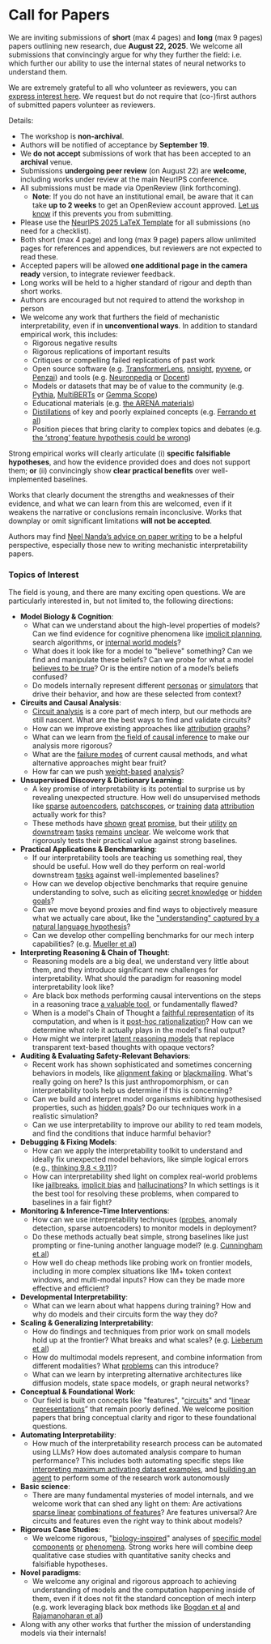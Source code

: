 # Call for Papers
We are inviting submissions of **short** (max 4 pages) and **long** (max 9 pages) papers outlining new research, due **August 22, 2025**. We welcome all submissions that convincingly argue for why they further the field: i.e. which further our ability to use the internal states of neural networks to understand them. 

We are extremely grateful to all who volunteer as reviewers, you can [express interest here](https://www.google.com/url?q=https://docs.google.com/forms/d/e/1FAIpQLSdiw1SJllzoTz_nqzDTzTOGb9DV3W_truQyh-WvYj_QGIi7Mg/viewform?usp%3Ddialog&sa=D&source=editors&ust=1754012363446273&usg=AOvVaw2ig_KLOeiVjtL5_vdru3qA). We request but do not require that (co-)first authors of submitted papers volunteer as reviewers. 

Details: 
* The workshop is **non-archival**.
* Authors will be notified of acceptance by **September 19**.
* We **do not accept** submissions of work that has been accepted to an **archival** venue.
* Submissions **undergoing peer review** (on August 22) are **welcome**, including works under review at the main NeurIPS conference.
* All submissions must be made via OpenReview (link forthcoming).
  * **Note**: If you do not have an institutional email, be aware that it can take **up to 2 weeks** to get an OpenReview account approved. [Let us know](mailto:neurips2025@mechinterpworkshop.com) if this prevents you from submitting.
* Please use the [NeurIPS 2025 LaTeX Template](https://www.google.com/url?q=https://media.neurips.cc/Conferences/NeurIPS2025/Styles.zip&sa=D&source=editors&ust=1754012363447583&usg=AOvVaw0wL8EUzEN-gMV5JUCJclyD) for all submissions (no need for a checklist).
* Both short (max 4 page) and long (max 9 page) papers allow unlimited pages for references and appendices, but reviewers are not expected to read these.
* Accepted papers will be allowed **one additional page in the camera ready** version, to integrate reviewer feedback.
* Long works will be held to a higher standard of rigour and depth than short works.
* Authors are encouraged but not required to attend the workshop in person
* We welcome any work that furthers the field of mechanistic interpretability, even if in **unconventional ways**. In addition to standard empirical work, this includes:
  * Rigorous negative results
  * Rigorous replications of important results
  * Critiques or compelling failed replications of past work
  * Open source software (e.g. [TransformerLens](https://www.google.com/url?q=https://github.com/neelnanda-io/TransformerLens&sa=D&source=editors&ust=1754012363448735&usg=AOvVaw0Z6PFPJ-3ki_7z1CbZgD64), [nnsight](https://www.google.com/url?q=https://github.com/ndif-team/nnsight&sa=D&source=editors&ust=1754012363448815&usg=AOvVaw3SbPnN9Mkd8jyK-g0MpJlG), [pyvene](https://www.google.com/url?q=https://github.com/stanfordnlp/pyvene/tree/main/pyvene/models/mlp&sa=D&source=editors&ust=1754012363448897&usg=AOvVaw3ryPiuenQ69xVVM5Md2fgc), or [Penzai](https://www.google.com/url?q=https://github.com/google-deepmind/penzai&sa=D&source=editors&ust=1754012363448976&usg=AOvVaw2yDxSJ96R4RdHnEo9ffFvP)) and tools (e.g. [Neuronpedia](https://www.google.com/url?q=http://neuronpedia.org&sa=D&source=editors&ust=1754012363449050&usg=AOvVaw0SGPpQHKfycoiOrRNdc5Je) or [Docent](https://www.google.com/url?q=https://transluce.org/introducing-docent&sa=D&source=editors&ust=1754012363449131&usg=AOvVaw1GXILcjxV5gF9prRatW-67))
  * Models or datasets that may be of value to the community (e.g. [Pythia](https://www.google.com/url?q=https://arxiv.org/abs/2304.01373&sa=D&source=editors&ust=1754012363449319&usg=AOvVaw0Ndw2w2dlS5sOSXXr5Gs_k), [MultiBERTs](https://www.google.com/url?q=https://arxiv.org/abs/2106.16163&sa=D&source=editors&ust=1754012363449382&usg=AOvVaw1_iW6iA0QkKnOo9_gcsTmr) or [Gemma Scope](https://www.google.com/url?q=https://arxiv.org/abs/2408.05147&sa=D&source=editors&ust=1754012363449444&usg=AOvVaw3nV_3dVgAaYzLFe2P4Soge))
  * Educational materials (e.g. [the ARENA materials](https://www.google.com/url?q=https://arena3-chapter1-transformer-interp.streamlit.app/&sa=D&source=editors&ust=1754012363449591&usg=AOvVaw3t-uMW4DfSgR8YC_jNAKG5))
  * [Distillations](https://www.google.com/url?q=https://distill.pub/2017/research-debt/&sa=D&source=editors&ust=1754012363449685&usg=AOvVaw33L3IqRWBgg1aynfzMmof8) of key and poorly explained concepts (e.g. [Ferrando et al](https://www.google.com/url?q=https://arxiv.org/abs/2405.00208&sa=D&source=editors&ust=1754012363449800&usg=AOvVaw0H8L1QkeNj8Yer7CEUapOn))
  * Position pieces that bring clarity to complex topics and debates (e.g. [the ‘strong’ feature hypothesis could be wrong](https://www.google.com/url?q=https://www.alignmentforum.org/posts/tojtPCCRpKLSHBdpn/the-strong-feature-hypothesis-could-be-wrong&sa=D&source=editors&ust=1754012363450014&usg=AOvVaw1OWHwV2nqfxwZY5-lIkjny))

Strong empirical works will clearly articulate (i) **specific falsifiable hypotheses**, and how the evidence provided does and does not support them; **or** (ii) convincingly show **clear practical benefits** over well-implemented baselines. 

Works that clearly document the strengths and weaknesses of their evidence, and what we can learn from this are welcomed, even if it weakens the narrative or conclusions remain inconclusive. Works that downplay or omit significant limitations **will not be accepted**. 

Authors may find [Neel Nanda’s advice on paper writing](https://www.google.com/url?q=https://www.alignmentforum.org/posts/eJGptPbbFPZGLpjsp/highly-opinionated-advice-on-how-to-write-ml-papers&sa=D&source=editors&ust=1754012363450910&usg=AOvVaw3ULTo3bLsOW8hB5sRybqJR) to be a helpful perspective, especially those new to writing mechanistic interpretability papers. 
### Topics of Interest
The field is young, and there are many exciting open questions. We are particularly interested in, but not limited to, the following directions: 
* **Model Biology & Cognition**:
  * What can we understand about the high-level properties of models? Can we find evidence for cognitive phenomena like [implicit planning](https://www.google.com/url?q=https://transformer-circuits.pub/2025/attribution-graphs/biology.html%23dives-poems&sa=D&source=editors&ust=1754012363451593&usg=AOvVaw1OH6X9vIxl8GLhgoV67h8z), search algorithms, or [internal world models](https://www.google.com/url?q=https://arxiv.org/abs/2210.13382&sa=D&source=editors&ust=1754012363451703&usg=AOvVaw1-8_YHCuOo054u7euZzk5U)?
  * What does it look like for a model to "believe" something? Can we find and manipulate these beliefs? Can we probe for what a model [believes to be true](https://www.google.com/url?q=https://arxiv.org/abs/2310.06824&sa=D&source=editors&ust=1754012363451925&usg=AOvVaw3Xp2NDt6hgxSmBRuW-2XoA)? Or is the entire notion of a model’s beliefs confused?
  * Do models internally represent different [personas](https://www.google.com/url?q=https://arxiv.org/abs/2406.12094&sa=D&source=editors&ust=1754012363452129&usg=AOvVaw0xB39HuD7bk5sU05iIGYGl) or [simulators](https://www.google.com/url?q=https://www.nature.com/articles/s41586-023-06647-8&sa=D&source=editors&ust=1754012363452207&usg=AOvVaw1_apQqFXK9ZkoScPNzW5iT) that drive their behavior, and how are these selected from context?
* **Circuits and Causal Analysis**:
  * [Circuit analysis](https://www.google.com/url?q=https://distill.pub/2020/circuits/zoom-in/&sa=D&source=editors&ust=1754012363452481&usg=AOvVaw2zkMIg70LHUNRWOxbzlEJ6) is a core part of mech interp, but our methods are still nascent. What are the best ways to find and validate circuits?
  * How can we improve existing approaches like [attribution](https://www.google.com/url?q=https://arxiv.org/abs/2406.11944&sa=D&source=editors&ust=1754012363452745&usg=AOvVaw1-x_YeMYW5UW2R-WZt1U7W) [graphs](https://www.google.com/url?q=https://transformer-circuits.pub/2025/attribution-graphs/methods.html&sa=D&source=editors&ust=1754012363452820&usg=AOvVaw3GhaFKii8y8g2LrStNiMUQ)?
  * What can we learn from [the field of causal inference](https://www.google.com/url?q=https://arxiv.org/abs/2407.04690&sa=D&source=editors&ust=1754012363452946&usg=AOvVaw3W7DX2LnZ2ww3r8aH4sNOd) to make our analysis more rigorous?
  * What are the [failure modes](https://www.google.com/url?q=https://arxiv.org/abs/2307.15771&sa=D&source=editors&ust=1754012363453077&usg=AOvVaw2WuuqV3cjYHcDlr5KM6ysr) of current causal methods, and what alternative approaches might bear fruit?
  * How far can we push [weight-based](https://www.google.com/url?q=https://arxiv.org/abs/2301.05217&sa=D&source=editors&ust=1754012363453260&usg=AOvVaw2koQOjp8vOPDUaEsmQgQ61) [analysis](https://www.google.com/url?q=https://arxiv.org/abs/2410.08417&sa=D&source=editors&ust=1754012363453326&usg=AOvVaw34AH9udJePXO_HNtfKXXI6)?
* **Unsupervised Discovery & Dictionary Learning**:
  * A key promise of interpretability is its potential to surprise us by revealing unexpected structure. How well do unsupervised methods like [sparse](https://www.google.com/url?q=https://arxiv.org/abs/2103.15949&sa=D&source=editors&ust=1754012363453630&usg=AOvVaw2LUfqP0t9Ctta0bJwEglxT) [autoencoders](https://www.google.com/url?q=https://transformer-circuits.pub/2023/monosemantic-features&sa=D&source=editors&ust=1754012363453713&usg=AOvVaw26LFCRGJl-BHHS-gCyUPBw), [patch](https://www.google.com/url?q=https://arxiv.org/abs/2401.06102&sa=D&source=editors&ust=1754012363453771&usg=AOvVaw1-rSlteGx4EqCkmtEaIpau)[scopes](https://www.google.com/url?q=https://arxiv.org/abs/2403.10949v2&sa=D&source=editors&ust=1754012363453819&usg=AOvVaw0EnrNFFrgNZiM5G3ZGX2_E), or [training](https://www.google.com/url?q=https://proceedings.mlr.press/v70/koh17a?ref%3Dhttps://githubhelp.com&sa=D&source=editors&ust=1754012363453901&usg=AOvVaw1pmGJOL9M-Vkvf-Porj1Wm) [data](https://www.google.com/url?q=https://arxiv.org/abs/2308.03296&sa=D&source=editors&ust=1754012363453965&usg=AOvVaw2hmMmdYQSGg3YS0S2N1SUl) [attribution](https://www.google.com/url?q=https://arxiv.org/abs/2205.11482&sa=D&source=editors&ust=1754012363454026&usg=AOvVaw37miId2qIS_Pd2cxkafdaF) actually work for this?
  * These methods have [shown](https://www.google.com/url?q=https://transformer-circuits.pub/2024/scaling-monosemanticity/index.html&sa=D&source=editors&ust=1754012363454176&usg=AOvVaw2uWk5vx_i0_D728sUsUpSO) [great](https://www.google.com/url?q=https://transformer-circuits.pub/2025/attribution-graphs/biology.html&sa=D&source=editors&ust=1754012363454251&usg=AOvVaw1awRSiqFKEk_UlKPJYLqF3) [promise](https://www.google.com/url?q=https://arxiv.org/abs/2503.10965&sa=D&source=editors&ust=1754012363454311&usg=AOvVaw128heJY_YXSZs62w9mE0Wy), but their [utility](https://www.google.com/url?q=https://arxiv.org/abs/2502.16681&sa=D&source=editors&ust=1754012363454377&usg=AOvVaw3iBt8sGzwgoicTl85Huhoy) [on](https://www.google.com/url?q=https://www.tilderesearch.com/blog/sieve&sa=D&source=editors&ust=1754012363454434&usg=AOvVaw2sxYSQBSIfiQm-HDazDa5z) [downstream](https://www.google.com/url?q=https://arxiv.org/abs/2501.17148&sa=D&source=editors&ust=1754012363454494&usg=AOvVaw0XKa_1-ab0OlgRPnVhfwdj) [tasks](https://www.google.com/url?q=https://transformer-circuits.pub/2024/features-as-classifiers/index.html&sa=D&source=editors&ust=1754012363454580&usg=AOvVaw3NBkFGqNed60ph9-IgYhNZ) [remains](https://www.google.com/url?q=https://arxiv.org/abs/2502.04382&sa=D&source=editors&ust=1754012363454637&usg=AOvVaw0RO7sPHRwQxGz2MWKaDZbW) [unclear](https://www.google.com/url?q=https://www.alignmentforum.org/posts/4uXCAJNuPKtKBsi28/negative-results-for-saes-on-downstream-tasks&sa=D&source=editors&ust=1754012363454723&usg=AOvVaw0kzAE0Vg2jS_fvcQVnSa8_). We welcome work that rigorously tests their practical value against strong baselines.
* **Practical Applications & Benchmarking**:
  * If our interpretability tools are teaching us something real, they should be useful. How well do they perform on real-world downstream [tasks](https://www.google.com/url?q=https://www.lesswrong.com/posts/wGRnzCFcowRCrpX4Y/downstream-applications-as-validation-of-interpretability&sa=D&source=editors&ust=1754012363455168&usg=AOvVaw37r0aqlDk7RUjezuxkBmYN) against well-implemented baselines?
  * How can we develop objective benchmarks that require genuine understanding to solve, such as eliciting [secret knowledge](https://www.google.com/url?q=https://arxiv.org/abs/2505.14352&sa=D&source=editors&ust=1754012363455403&usg=AOvVaw321wDQMQnJ2ulxUP1WLrdC) or [hidden goals](https://www.google.com/url?q=https://arxiv.org/abs/2503.10965&sa=D&source=editors&ust=1754012363455468&usg=AOvVaw2tUA-qn6lGcmFuaV89PhHq)?
  * Can we move beyond proxies and find ways to objectively measure what we actually care about, like the ["understanding" captured by a natural language hypothesis](https://www.google.com/url?q=https://arxiv.org/abs/2502.04382&sa=D&source=editors&ust=1754012363455699&usg=AOvVaw0cqrCvGDUnQeeECAuogYhB)?
  * Can we develop other compelling benchmarks for our mech interp capabilities? (e.g. [Mueller et al](https://www.google.com/url?q=https://arxiv.org/abs/2504.13151&sa=D&source=editors&ust=1754012363455870&usg=AOvVaw3F1PmrY7zEuUjmRP46JfNA))
* **Interpreting Reasoning & Chain of Thought**:
  * Reasoning models are a big deal, we understand very little about them, and they introduce significant new challenges for interpretability. What should the paradigm for reasoning model interpretability look like?
  * Are black box methods performing causal interventions on the steps in a reasoning trace [a valuable tool](https://www.google.com/url?q=https://arxiv.org/abs/2506.19143&sa=D&source=editors&ust=1754012363456424&usg=AOvVaw10bxqD3naPzGUpFYuYt2g6), or fundamentally flawed?
  * When is a model's Chain of Thought a [faithful representation](https://www.google.com/url?q=https://arxiv.org/abs/2305.04388&sa=D&source=editors&ust=1754012363456609&usg=AOvVaw1RXOKn1fqT0VrF26DbwSC-) of its computation, and when is it [post-hoc rationalization](https://www.google.com/url?q=https://arxiv.org/abs/2503.08679&sa=D&source=editors&ust=1754012363456719&usg=AOvVaw2kXPnQq4aPZXgzpOn5BAu8)? How can we determine what role it actually plays in the model's final output?
  * How might we interpret [latent reasoning models](https://www.google.com/url?q=https://arxiv.org/abs/2412.06769&sa=D&source=editors&ust=1754012363456909&usg=AOvVaw3EnMM93QTBZyTosj2o69Ub) that replace transparent text-based thoughts with opaque vectors?
* **Auditing & Evaluating Safety-Relevant Behaviors**:
  * Recent work has shown sophisticated and sometimes concerning behaviors in models, like [alignment faking](https://www.google.com/url?q=https://arxiv.org/abs/2412.14093&sa=D&source=editors&ust=1754012363457269&usg=AOvVaw1Iq_xkdY5QzWXCfMW4AM9-) or [blackmailing](https://www.google.com/url?q=https://www.anthropic.com/research/agentic-misalignment&sa=D&source=editors&ust=1754012363457353&usg=AOvVaw2SHpDcYPw8pGna_3ar0MBv). What's really going on here? Is this just anthropomorphism, or can interpretability tools help us determine if this is concerning?
  * Can we build and interpret model organisms exhibiting hypothesised properties, such as [hidden goals](https://www.google.com/url?q=https://arxiv.org/abs/2503.10965&sa=D&source=editors&ust=1754012363457642&usg=AOvVaw24orFSQ0gTVouHznWw2LIp)? Do our techniques work in a realistic simulation?
  * Can we use interpretability to improve our ability to red team models, and find the conditions that induce harmful behavior?
* **Debugging & Fixing Models**:
  * How can we apply the interpretability toolkit to understand and ideally fix unexpected model behaviors, like simple logical errors (e.g., [thinking 9.8 < 9.11](https://www.google.com/url?q=https://transluce.org/observability-interface&sa=D&source=editors&ust=1754012363458189&usg=AOvVaw2nNsKKT-Fuk13MTdQycYJi))?
  * How can interpretability shed light on complex real-world problems like [jailbreaks](https://www.google.com/url?q=https://transformer-circuits.pub/2025/attribution-graphs/biology.html%23dives-jailbreak&sa=D&source=editors&ust=1754012363458378&usg=AOvVaw3Lz6-m45UmU6kZaU9XmNDj), [implicit bias](https://www.google.com/url?q=https://arxiv.org/abs/2506.10922&sa=D&source=editors&ust=1754012363458450&usg=AOvVaw31-DmIBxtTCuDi6HPtLpBu) and [hallucinations](https://www.google.com/url?q=https://arxiv.org/abs/2411.14257&sa=D&source=editors&ust=1754012363458536&usg=AOvVaw3UlZpP-tO-b1boh2-pTGNf)? In which settings is it the best tool for resolving these problems, when compared to baselines in a fair fight?
* **Monitoring & Inference-Time Interventions**:
  * How can we use interpretability techniques ([probes](https://www.google.com/url?q=https://arxiv.org/abs/2102.12452&sa=D&source=editors&ust=1754012363458865&usg=AOvVaw1cezSH9qqMLFJSvrcjXU3Q), anomaly detection, sparse autoencoders) to monitor models in deployment?
  * Do these methods actually beat simple, strong baselines like just prompting or fine-tuning another language model? (e.g. [Cunningham et al](https://www.google.com/url?q=https://alignment.anthropic.com/2025/cheap-monitors/&sa=D&source=editors&ust=1754012363459153&usg=AOvVaw3Sf_YpU6_6hUgthd79ZFXI))
  * How well do cheap methods like probing work on frontier models, including in more complex situations like 1M+ token context windows, and multi-modal inputs? How can they be made more effective and efficient?
* **Developmental Interpretability**:
  * What can we learn about what happens during training? How and why do models and their circuits form the way they do?
* **Scaling & Generalizing Interpretability**:
  * How do findings and techniques from prior work on small models hold up at the frontier? What breaks and what scales? (e.g. [Lieberum et al](https://www.google.com/url?q=https://arxiv.org/abs/2307.09458&sa=D&source=editors&ust=1754012363459919&usg=AOvVaw0FqhB0LE-z2S4N0rRYAdrT))
  * How do multimodal models represent, and combine information from different modalities? What [problems](https://www.google.com/url?q=https://openreview.net/pdf?id%3DVUhRdZp8ke&sa=D&source=editors&ust=1754012363460113&usg=AOvVaw2ZzIVSFqIY0L8-gyJkX8nn) can this introduce?
  * What can we learn by interpreting alternative architectures like diffusion models, state space models, or graph neural networks?
* **Conceptual & Foundational Work**:
  * Our field is built on concepts like "features", "[circuits](https://www.google.com/url?q=https://distill.pub/2020/circuits/zoom-in/&sa=D&source=editors&ust=1754012363460530&usg=AOvVaw2rs-2CyPEQlrfdnHQgJxXl)" and “[linear representations](https://www.google.com/url?q=https://transformer-circuits.pub/2024/july-update/index.html%23linear-representations&sa=D&source=editors&ust=1754012363460638&usg=AOvVaw1L-iCS3g1t7lsHbCXV4uSj)” that remain poorly defined. We welcome position papers that bring conceptual clarity and rigor to these foundational questions.
* **Automating Interpretability**:
  * How much of the interpretability research process can be automated using LLMs? How does automated analysis compare to human performance? This includes both automating specific steps like [interpreting maximum activating dataset examples](https://www.google.com/url?q=https://openaipublic.blob.core.windows.net/neuron-explainer/paper/index.html&sa=D&source=editors&ust=1754012363461183&usg=AOvVaw1IOpzvSJwDTHHnafFgAhId), and [building an agent](https://www.google.com/url?q=https://arxiv.org/abs/2404.14394&sa=D&source=editors&ust=1754012363461277&usg=AOvVaw09CiFl6T0dh3ryVlI2b8z2) to perform some of the research work autonomously
* **Basic science**:
  * There are many fundamental mysteries of model internals, and we welcome work that can shed any light on them: Are activations [sparse linear](https://www.google.com/url?q=https://arxiv.org/abs/1601.03764&sa=D&source=editors&ust=1754012363461598&usg=AOvVaw2env4o0UVeQUHXsdZZ2lml) [combinations of features](https://www.google.com/url?q=https://transformer-circuits.pub/2022/toy_model/index.html&sa=D&source=editors&ust=1754012363461694&usg=AOvVaw1tJi5DQ7A6jxpspwMiISQz)? Are features universal? Are circuits and features even the right way to think about models?
* **Rigorous Case Studies**:
  * We welcome rigorous, "[biology-inspired](https://www.google.com/url?q=https://distill.pub/2020/circuits/curve-circuits/&sa=D&source=editors&ust=1754012363462021&usg=AOvVaw0ZZPjSad-bselxTB7F6Yxc)" analyses of [specific model](https://www.google.com/url?q=https://arxiv.org/abs/2310.04625&sa=D&source=editors&ust=1754012363462097&usg=AOvVaw0khY2xIndQ7W5_2JM_NkRx) [components](https://www.google.com/url?q=https://transformer-circuits.pub/2024/scaling-monosemanticity/index.html&sa=D&source=editors&ust=1754012363462184&usg=AOvVaw0YriQZIQfloZzoWHt4HWvQ) [or](https://www.google.com/url?q=https://arxiv.org/abs/2305.01610&sa=D&source=editors&ust=1754012363462237&usg=AOvVaw15HQIffyDeRj8rlS2PvLCN) [phenomena](https://www.google.com/url?q=https://arxiv.org/abs/2306.09346&sa=D&source=editors&ust=1754012363462295&usg=AOvVaw1r3xLAI7LlmG3j_iS5NgYI). Strong works here will combine deep qualitative case studies with quantitative sanity checks and falsifiable hypotheses.
* **Novel paradigms**:
  * We welcome any original and rigorous approach to achieving understanding of models and the computation happening inside of them, even if it does not fit the standard conception of mech interp (e.g. work leveraging black box methods like [Bogdan et al](https://www.google.com/url?q=https://arxiv.org/abs/2506.19143&sa=D&source=editors&ust=1754012363462764&usg=AOvVaw1I5YOXZ9-ilfHw_4-dTugi) and [Rajamanoharan et al](https://www.google.com/url?q=https://www.alignmentforum.org/posts/wnzkjSmrgWZaBa2aC/self-preservation-or-instruction-ambiguity-examining-the&sa=D&source=editors&ust=1754012363462896&usg=AOvVaw2bX_So-iKsjLCcryXJ6bB2))
* Along with any other works that further the mission of understanding models via their internals!